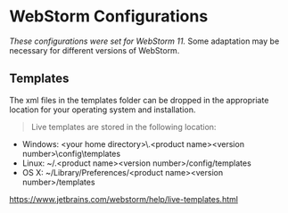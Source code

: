# WebStorm Configurations

_These configurations were set for WebStorm 11._ Some adaptation may be necessary for different versions of WebStorm.

## Templates

The xml files in the templates folder can be dropped in the appropriate location for your operating system and installation.

> Live templates are stored in the following location:
- Windows: &lt;your home directory>\\.&lt;product name>&lt;version number>\\config\\templates
- Linux: ~/.&lt;product name>&lt;version number>/config/templates
- OS X: ~/Library/Preferences/&lt;product name>&lt;version number>/templates
>
https://www.jetbrains.com/webstorm/help/live-templates.html
